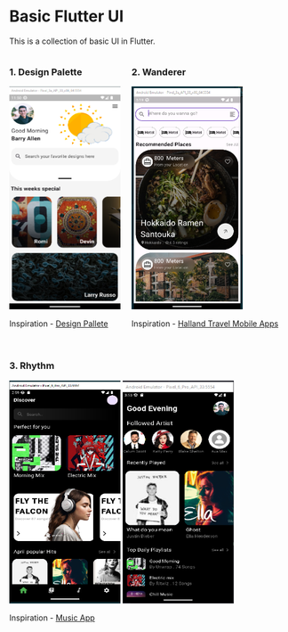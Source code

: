 # Basic Flutter UI

This is a collection of basic UI in Flutter.

<div style="display: flex; flex-direction: row; gap: 20px; flex-wrap:wrap">
    <div>
        <h3>1. Design Palette</h3>
        <img src="image.png" alt="Design Palette" width="200" height="400">
        <p>Inspiration - <a href="">Design Pallete</a></p>
    </div>
    <div>
        <h3>2. Wanderer</h3>
        <img src="image-1.png" alt="Wanderer" width="200" height="400">
        <p>Inspiration - <a href="https://dribbble.com/shots/21918584-halland-Travel-Mobile-Apps">Halland Travel Mobile Apps</a></p>
    </div>
    <div>
        <h3>3. Rhythm</h3>
        <img src="image-3.png" alt="Rhythm" width="200" height="400">
        <img src="image-2.png" alt="Rhythm" width="200" height="400">
        <p>Inspiration - <a href="https://dribbble.com/shots/19117673-Music-App">Music App</a></p>
    </div>
</div>
